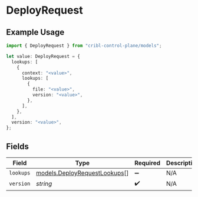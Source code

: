 # DeployRequest

## Example Usage

```typescript
import { DeployRequest } from "cribl-control-plane/models";

let value: DeployRequest = {
  lookups: [
    {
      context: "<value>",
      lookups: [
        {
          file: "<value>",
          version: "<value>",
        },
      ],
    },
  ],
  version: "<value>",
};
```

## Fields

| Field                                                              | Type                                                               | Required                                                           | Description                                                        |
| ------------------------------------------------------------------ | ------------------------------------------------------------------ | ------------------------------------------------------------------ | ------------------------------------------------------------------ |
| `lookups`                                                          | [models.DeployRequestLookups](../models/deployrequestlookups.md)[] | :heavy_minus_sign:                                                 | N/A                                                                |
| `version`                                                          | *string*                                                           | :heavy_check_mark:                                                 | N/A                                                                |